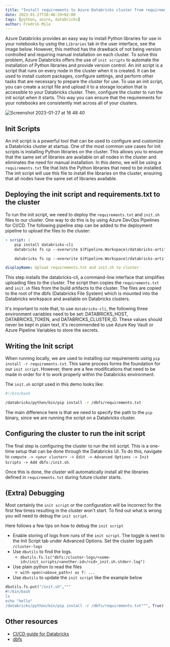 ```yaml
---
title: "Install requirements to Azure Databricks cluster from requirements.txt"
date: 2023-01-27T10:48:19+02:00
tags: [python, azure, databricks]
author: Fredrik Mile
---
```


Azure Databricks provides an easy way to install Python libraries for use in your notebooks by using the `Libraries` tab in the user interface, see the image below. However, this method has the drawback of not being version controlled and requiring manual installation on each cluster. To solve this problem, Azure Databricks offers the use of `init scripts` to automate the installation of Python libraries and provide version control. An init script is a script that runs on every node in the cluster when it is created. It can be used to install custom packages, configure settings, and perform other tasks that are necessary to prepare the cluster for use. To use an init script, you can create a script file and upload it to a storage location that is accessible to your Databricks cluster. Then, configure the cluster to run the init script when it starts. This way you can ensure that the requirements for your notebooks are consistently met across all of your clusters.

![Screenshot 2023-01-27 at 16 48 40](https://user-images.githubusercontent.com/8545435/215132455-04642bf0-c1e5-4c5d-b013-958881c84d0f.jpg)

## Init Scripts

An init script is a powerful tool that can be used to configure and customize a Databricks cluster at startup. One of the most common use cases for init scripts is installing Python libraries on the cluster. This allows you to ensure that the same set of libraries are available on all nodes in the cluster and eliminates the need for manual installation. In this demo, we will be using a `requirements.txt` file that lists the Python libraries that need to be installed. The init script will use this file to install the libraries on the cluster, ensuring that all nodes have the same set of libraries available. 

## Deploying the init script and requirements.txt to the cluster

To run the init script, we need to deploy the `requirements.txt` and `init.sh` files to our cluster. One way to do this is by using Azure DevOps Pipelines for CI/CD. The following pipeline step can be added to the deployment pipeline to upload the files to the cluster:

```yaml
- script: |
	pip install databricks-cli
	databricks fs cp --overwrite $(Pipeline.Workspace)/databricks-artifact/requirements.txt dbfs:/requirements.txt

	databricks fs cp --overwrite $(Pipeline.Workspace)/databricks-artifact/init.sh dbfs:/init.sh

displayName: Upload requirements.txt and init.sh to cluster
```

This step installs the databricks-cli, a command-line interface that simplifies uploading files to the cluster. The script then copies the `requirements.txt` and `init.sh` files from the build artifacts to the cluster. The files are copied to the root of the dbfs (Databricks File System) which is mounted into the Databricks workspace and available on Databricks clusters.

It's important to note that, to use `databricks-cli`, the following three environment variables need to be set: DATABRICKS_HOST, DATABRICKS_TOKEN, and DATABRICKS_CLUSTER_ID. These values should never be kept in plain text, it's recommended to use Azure Key Vault or Azure Pipeline Variables to store the secrets.

## Writing the Init script

When running locally, we are used to installing our requirements using `pip install -r requirements.txt`. This same process forms the foundation for our `init script`. However, there are a few modifications that need to be made in order for it to work properly within the Databricks environment.

The `init.sh` script used in this demo looks like:

```bash
#!/bin/bash

/databricks/python/bin/pip install -r /dbfs/requirements.txt
```

The main difference here is that we need to specify the path to the `pip` binary, since we are running the script on a Databricks cluster.

## Configuring the cluster to run the init script

The final step is configuring the cluster to run the init script. This is a one-time setup that can be done through the Databricks UI. To do this, navigate to `compute -> <your cluster> -> Edit -> Advanced Options -> Init Scripts -> Add dbfs:/init.sh`.

Once this is done, the cluster will automatically install all the libraries defined in `requirements.txt` during future cluster starts.

## (Extra) Debugging

Most certainly the `init script` or the configuration will be incorrect for the first few times resulting in the cluster won't start.
To find out what is wrong you will need to debug the `init script`.

Here follows a few tips on how to debug the `init script`

- Enable storing of logs from runs of the `init script`.  The toggle is next to the Init Script tab under Advanced Options. Set the cluster log path `/cluster-logs`
- Use `dbutils` to find the logs. 
	- `dbutils.fs.ls("dbfs:/cluster-logs/<some-id>/init_scripts/<another-id>/<id>_init.sh.stderr.log")`
- Use plain python to read the files
	- `with open(<above_path>) as f: ...`
- Use `dbutils` to update the `init script` like the example below

```python
dbutils.fs.put("/init.sh","""
#!/bin/bash
ls
echo "hello"
/databricks/python/bin/pip install -r /dbfs/requirements.txt""", True)
```

## Other resources

- [CI/CD guide for Databricks](https://learn.microsoft.com/en-us/azure/databricks/dev-tools/ci-cd/ci-cd-azure-devops)
- [dbfs](https://learn.microsoft.com/en-us/azure/databricks/dbfs/)
